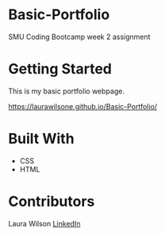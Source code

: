 # Basic-Portfolio
SMU Coding Bootcamp week 2 assignment


# Getting Started
This is my basic portfolio webpage.

https://laurawilsone.github.io/Basic-Portfolio/

# Built With
- CSS
- HTML

# Contributors
Laura Wilson [LinkedIn](www.linkedin.com/in/laura-wilson-03b266148)
